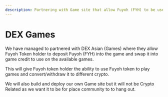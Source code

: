 ```yaml
---
description: Partnering with Game site that allow Fuyoh (FYH) to be use
---
```


# DEX Games

We have managed to partnered with DEX Asian (Games) where they allow Fuyoh Token holder to deposit Fuyoh (FYH) into the game and swap it into game credit to use on the available games.

This will give Fuyoh token holder the ability to use Fuyoh token to play games and convert/withdraw it to different crypto.

We will also build and deploy our own Game site but it will not be Crypto Related as we want it to be for place community to to hang out.


